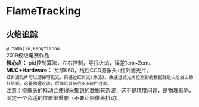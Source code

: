 # FlameTracking
## 火焰追踪
`@ YaDajin,FengYizhou`  
2019校级电赛作品  
**核心点：** pid控制算法，左右控制，寻找火焰，误差1cm~2cm。  
**MUC+Hardware：** 龙邱K60，线性CCD摄像头+红外滤光片。  
`红外滤光片可以滤掉可见光，只通过红外光(热源)。故通过滤光片检测到的数据就是火焰发出的红外光。这是物理过滤，后面可以研究RGB软件过滤。`  
注意：摄像头的抖动会使得采集到的数据有杂波，这不是精度问题，是物理影响，固定一个合适的位置很重要（不要让摄像头抖动）。

